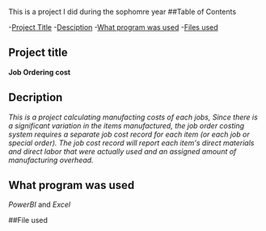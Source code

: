 This is a project I did during the sophomre year
##Table of Contents

-[Project Title](#Project-Title)
-[Desciption](#Description)
-[What program was used](#What-program-was-used)
-[Files used](#Files-used)

## Project title

**Job Ordering cost**

## Decription

*This is a project calculating manufacting costs of each jobs, Since there is a significant variation in the items manufactured, the job order costing system requires a separate job cost record for each item (or each job or special order). The job cost record will report each item's direct materials and direct labor that were actually used and an assigned amount of manufacturing overhead.*

## What program was used

*PowerBI* and *Excel*

##File used



